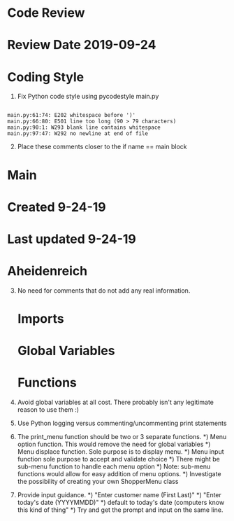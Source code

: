 # Code Review

# Review Date 2019-09-24 

Coding Style 
===
1. Fix Python code style using pycodestyle main.py
<code>
main.py:61:74: E202 whitespace before ')'
main.py:66:80: E501 line too long (90 > 79 characters)
main.py:90:1: W293 blank line contains whitespace
main.py:97:47: W292 no newline at end of file
</code>

2. Place these comments closer to the if name == main block
# Main
# Created 9-24-19
# Last updated 9-24-19
# Aheidenreich

3. No need for comments that do not add any real information.
    # Imports
    # Global Variables
    # Functions

4. Avoid global variables at all cost. There probably isn't any
   legitimate reason to use them :)

5. Use Python logging versus commenting/uncommenting print statements

6. The print_menu function should be two or 3 separate functions.
    *) Menu option function. This would remove the need for global variables
    *) Menu displace function. Sole purpose is to display menu.
    *) Menu input function sole purpose to accept and validate choice
        *) There might be sub-menu function to handle each menu option
        *) Note: sub-menu functions would allow for easy addition of menu
           options.
    *) Investigate the possibility of creating your own ShopperMenu class

7. Provide input guidance.
    *) "Enter customer name (First Last)"
    *) "Enter today's date (YYYYMMDD)"
    *) default to today's date (computers know this kind of thing"
    *) Try and get the prompt and input on the same line.

        
